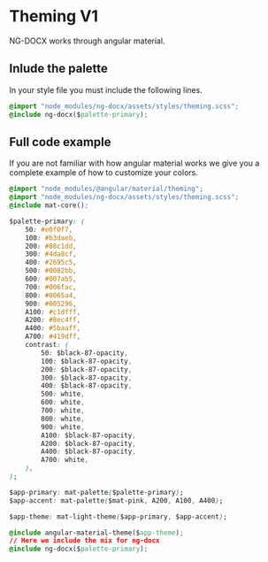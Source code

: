 # Theming V1

NG-DOCX works through angular material.

## Inlude the palette

In your style file you must include the following lines.

```css
@import "node_modules/ng-docx/assets/styles/theming.scss";
@include ng-docx($palette-primary);
```

## Full code example

If you are not familiar with how angular material works we give you a complete example of how to customize your colors.

```css
@import "node_modules/@angular/material/theming";
@import "node_modules/ng-docx/assets/styles/theming.scss";
@include mat-core();

$palette-primary: (
    50: #e0f0f7,
    100: #b3daeb,
    200: #80c1dd,
    300: #4da8cf,
    400: #2695c5,
    500: #0082bb,
    600: #007ab5,
    700: #006fac,
    800: #0065a4,
    900: #005296,
    A100: #c1dfff,
    A200: #8ec4ff,
    A400: #5baaff,
    A700: #419dff,
    contrast: (
        50: $black-87-opacity,
        100: $black-87-opacity,
        200: $black-87-opacity,
        300: $black-87-opacity,
        400: $black-87-opacity,
        500: white,
        600: white,
        700: white,
        800: white,
        900: white,
        A100: $black-87-opacity,
        A200: $black-87-opacity,
        A400: $black-87-opacity,
        A700: white,
    ),
);

$app-primary: mat-palette($palette-primary);
$app-accent: mat-palette($mat-pink, A200, A100, A400);

$app-theme: mat-light-theme($app-primary, $app-accent);

@include angular-material-theme($app-theme);
// Here we include the mix for ng-docx
@include ng-docx($palette-primary);
```
